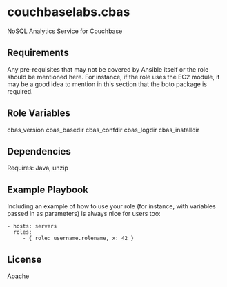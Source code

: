 couchbaselabs.cbas
=========

NoSQL Analytics Service for Couchbase

Requirements
------------

Any pre-requisites that may not be covered by Ansible itself or the role should be mentioned here. For instance, if the role uses the EC2 module, it may be a good idea to mention in this section that the boto package is required.

Role Variables
--------------

cbas_version
cbas_basedir
cbas_confdir
cbas_logdir
cbas_installdir

Dependencies
------------

Requires: Java, unzip

Example Playbook
----------------

Including an example of how to use your role (for instance, with variables passed in as parameters) is always nice for users too:

    - hosts: servers
      roles:
         - { role: username.rolename, x: 42 }

License
-------

Apache

